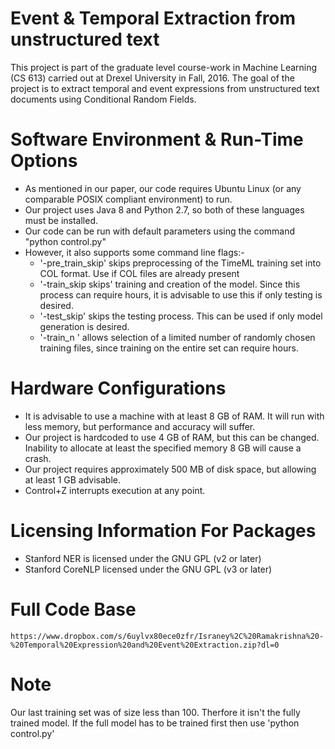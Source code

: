 
# Event & Temporal Extraction from unstructured text
This project is part of the graduate level course-work in Machine Learning (CS 613) carried out at Drexel University in Fall, 2016. The goal of the project is to extract temporal and event expressions from unstructured text documents using Conditional Random Fields.

# Software Environment & Run-Time Options
* As mentioned in our paper, our code requires Ubuntu Linux (or any comparable POSIX compliant environment) to run.
* Our project uses Java 8 and Python 2.7, so both of these languages must be installed.
* Our code can be run with default parameters using the command "python control.py"
* However, it also supports some command line flags:-
	* '-pre_train_skip' skips preprocessing of the TimeML training set into COL format. Use if COL files are already present
	* '-train_skip skips' training and creation of the model. Since this process can require hours, it is advisable to use this if only testing is desired.
	* '-test_skip' skips the testing process. This can be used if only model generation is desired.
	* '-train_n <number>' allows selection of a limited number of randomly chosen training files, since training on the entire set can require hours.

# Hardware Configurations
* It is advisable to use a machine with at least 8 GB of RAM. It will run with less memory, but performance and accuracy will suffer.	
* Our project is hardcoded to use 4 GB of RAM, but this can be changed. Inability to allocate at least the specified memory 8 GB will cause a crash.
* Our project requires approximately 500 MB of disk space, but allowing at least 1 GB advisable.
* Control+Z interrupts execution at any point.

# Licensing Information For Packages
* Stanford NER is licensed under the GNU GPL (v2 or later)
* Stanford CoreNLP licensed under the GNU GPL (v3 or later)

# Full Code Base
	https://www.dropbox.com/s/6uylvx80ece0zfr/Israney%2C%20Ramakrishna%20-%20Temporal%20Expression%20and%20Event%20Extraction.zip?dl=0

# Note
Our last training set was of size less than 100. Therfore it isn't the fully trained model. If the full model has to be trained first then use 'python control.py'
